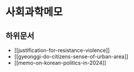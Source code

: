 # 사회과학메모

## 하위문서

- [[justification-for-resistance-violence]]
- [[gyeonggi-do-citizens-sense-of-urban-area]]
- [[memo-on-korean-politics-in-2024]]
